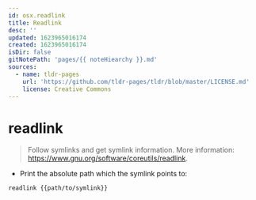 ```yaml
---
id: osx.readlink
title: Readlink
desc: ''
updated: 1623965016174
created: 1623965016174
isDir: false
gitNotePath: 'pages/{{ noteHiearchy }}.md'
sources:
  - name: tldr-pages
    url: 'https://github.com/tldr-pages/tldr/blob/master/LICENSE.md'
    license: Creative Commons
---
```

# readlink

> Follow symlinks and get symlink information.
> More information: <https://www.gnu.org/software/coreutils/readlink>.

- Print the absolute path which the symlink points to:

`readlink {{path/to/symlink}}`

